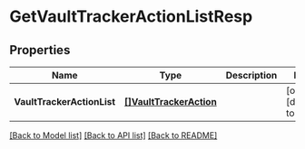 # GetVaultTrackerActionListResp

## Properties
Name | Type | Description | Notes
------------ | ------------- | ------------- | -------------
**VaultTrackerActionList** | [**[]VaultTrackerAction**](VaultTrackerAction.md) |  | [optional] [default to null]

[[Back to Model list]](../README.md#documentation-for-models) [[Back to API list]](../README.md#documentation-for-api-endpoints) [[Back to README]](../README.md)

